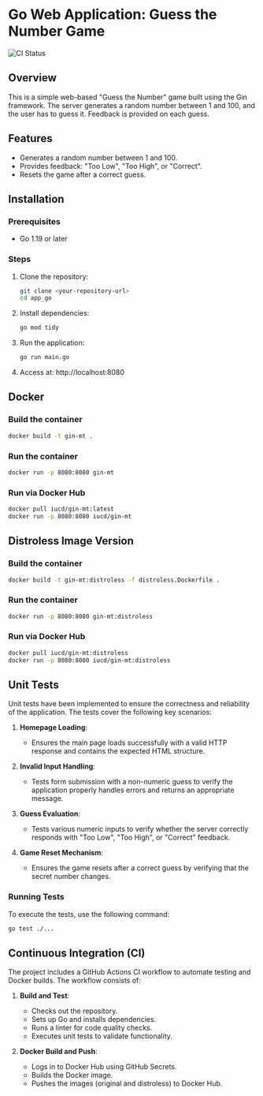 # Go Web Application: Guess the Number Game

![CI Status](https://github.com/creepydanunity/S25-core-course-labs/actions/workflows/ci.yml/badge.svg?branch=lab3)

## Overview
This is a simple web-based "Guess the Number" game built using the Gin framework. The server generates a random number between 1 and 100, and the user has to guess it. Feedback is provided on each guess.

## Features
- Generates a random number between 1 and 100.
- Provides feedback: "Too Low", "Too High", or "Correct".
- Resets the game after a correct guess.

## Installation

### Prerequisites
- Go 1.19 or later

### Steps
1. Clone the repository:
   ```bash
   git clone <your-repository-url>
   cd app_go

2. Install dependencies:
    ```bash
    go mod tidy

3. Run the application:
    ```bash
    go run main.go

4. Access at:
    http://localhost:8080

## Docker

### Build the container
```sh
docker build -t gin-mt .
```

### Run the container
```sh
docker run -p 8080:8080 gin-mt
```

### Run via Docker Hub
```sh
docker pull iucd/gin-mt:latest
docker run -p 8080:8080 iucd/gin-mt
```

## Distroless Image Version

### Build the container
```sh
docker build -t gin-mt:distroless -f distroless.Dockerfile .
```

### Run the container
```sh
docker run -p 8080:8080 gin-mt:distroless
```

### Run via Docker Hub
```sh
docker pull iucd/gin-mt:distroless
docker run -p 8080:8080 iucd/gin-mt:distroless
```

## Unit Tests
Unit tests have been implemented to ensure the correctness and reliability of the application. The tests cover the following key scenarios:

1. **Homepage Loading**:
   - Ensures the main page loads successfully with a valid HTTP response and contains the expected HTML structure.

2. **Invalid Input Handling**:
   - Tests form submission with a non-numeric guess to verify the application properly handles errors and returns an appropriate message.

3. **Guess Evaluation**:
   - Tests various numeric inputs to verify whether the server correctly responds with "Too Low", "Too High", or "Correct" feedback.

4. **Game Reset Mechanism**:
   - Ensures the game resets after a correct guess by verifying that the secret number changes.

### Running Tests
To execute the tests, use the following command:
```sh
go test ./...
```

## Continuous Integration (CI)
The project includes a GitHub Actions CI workflow to automate testing and Docker builds. The workflow consists of:

1. **Build and Test**:
   - Checks out the repository.
   - Sets up Go and installs dependencies.
   - Runs a linter for code quality checks.
   - Executes unit tests to validate functionality.

2. **Docker Build and Push**:
   - Logs in to Docker Hub using GitHub Secrets.
   - Builds the Docker image.
   - Pushes the images (original and distroless) to Docker Hub.